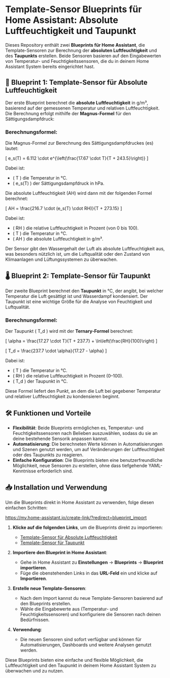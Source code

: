# Template-Sensor Blueprints für Home Assistant: Absolute Luftfeuchtigkeit und Taupunkt

Dieses Repository enthält zwei **Blueprints für Home Assistant**, die Template-Sensoren zur Berechnung der **absoluten Luftfeuchtigkeit** und des **Taupunkts** erstellen. Beide Sensoren basieren auf den Eingabewerten von Temperatur- und Feuchtigkeitssensoren, die du in deinem Home Assistant System bereits eingerichtet hast.

## 🚀 Blueprint 1: Template-Sensor für Absolute Luftfeuchtigkeit
Der erste Blueprint berechnet die **absolute Luftfeuchtigkeit** in g/m³, basierend auf der gemessenen Temperatur und relativen Luftfeuchtigkeit. Die Berechnung erfolgt mithilfe der **Magnus-Formel** für den Sättigungsdampfdruck:

### Berechnungsformel:
Die Magnus-Formel zur Berechnung des Sättigungsdampfdruckes (es) lautet:

\[
e_s(T) = 6.112 \cdot e^{\left(\frac{17.67 \cdot T}{T + 243.5}\right)}
\]

Dabei ist:
- \( T \) die Temperatur in °C.
- \( e_s(T) \) der Sättigungsdampfdruck in hPa.

Die absolute Luftfeuchtigkeit (AH) wird dann mit der folgenden Formel berechnet:

\[
AH = \frac{216.7 \cdot (e_s(T) \cdot RH)}{T + 273.15}
\]

Dabei ist:
- \( RH \) die relative Luftfeuchtigkeit in Prozent (von 0 bis 100).
- \( T \) die Temperatur in °C.
- \( AH \) die absolute Luftfeuchtigkeit in g/m³.

Der Sensor gibt den Wassergehalt der Luft als absolute Luftfeuchtigkeit aus, was besonders nützlich ist, um die Luftqualität oder den Zustand von Klimaanlagen und Lüftungssystemen zu überwachen.

## 🌡️ Blueprint 2: Template-Sensor für Taupunkt
Der zweite Blueprint berechnet den **Taupunkt** in °C, der angibt, bei welcher Temperatur die Luft gesättigt ist und Wasserdampf kondensiert. Der Taupunkt ist eine wichtige Größe für die Analyse von Feuchtigkeit und Luftqualität.

### Berechnungsformel:
Der Taupunkt \( T_d \) wird mit der **Ternary-Formel** berechnet:

\[
\alpha = \frac{17.27 \cdot T}{T + 237.7} + \ln\left(\frac{RH}{100}\right)
\]

\[
T_d = \frac{237.7 \cdot \alpha}{17.27 - \alpha}
\]

Dabei ist:
- \( T \) die Temperatur in °C.
- \( RH \) die relative Luftfeuchtigkeit in Prozent (0–100).
- \( T_d \) der Taupunkt in °C.

Diese Formel liefert den Punkt, an dem die Luft bei gegebener Temperatur und relativer Luftfeuchtigkeit zu kondensieren beginnt.

## 🛠️ Funktionen und Vorteile
- **Flexibilität**: Beide Blueprints ermöglichen es, Temperatur- und Feuchtigkeitssensoren nach Belieben auszuwählen, sodass du sie an deine bestehende Sensorik anpassen kannst.
- **Automatisierung**: Die berechneten Werte können in Automatisierungen und Szenen genutzt werden, um auf Veränderungen der Luftfeuchtigkeit oder des Taupunkts zu reagieren.
- **Einfache Konfiguration**: Die Blueprints bieten eine benutzerfreundliche Möglichkeit, neue Sensoren zu erstellen, ohne dass tiefgehende YAML-Kenntnisse erforderlich sind.

## 📥 Installation und Verwendung

Um die Blueprints direkt in Home Assistant zu verwenden, folge diesen einfachen Schritten:

https://my.home-assistant.io/create-link/?redirect=blueprint_import

1. **Klicke auf die folgenden Links**, um die Blueprints direkt zu importieren:
   - [Template-Sensor für Absolute Luftfeuchtigkeit](https://github.com/nico123469/Absolute-Luftfeuchtigkeit-und-Taupunkt/raw/refs/heads/main/Absolute%20Luftfeuchtigkeit.yaml)
   - [Template-Sensor für Taupunkt](https://github.com/nico123469/Absolute-Luftfeuchtigkeit-und-Taupunkt/raw/refs/heads/main/Taupunkt.yaml)

2. **Importiere den Blueprint in Home Assistant**:
   - Gehe in Home Assistant zu **Einstellungen** → **Blueprints** → **Blueprint importieren**.
   - Füge die obenstehenden Links in das **URL-Feld** ein und klicke auf **Importieren**.

3. **Erstelle neue Template-Sensoren**:
   - Nach dem Import kannst du neue Template-Sensoren basierend auf den Blueprints erstellen.
   - Wähle die Eingabewerte aus (Temperatur- und Feuchtigkeitssensoren) und konfiguriere die Sensoren nach deinen Bedürfnissen.

4. **Verwendung**:
   - Die neuen Sensoren sind sofort verfügbar und können für Automatisierungen, Dashboards und weitere Analysen genutzt werden.

Diese Blueprints bieten eine einfache und flexible Möglichkeit, die Luftfeuchtigkeit und den Taupunkt in deinem Home Assistant System zu überwachen und zu nutzen.

